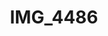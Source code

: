 ---
pid: '165'
layout: photos
title: IMG_4486
filename: IMG_4518.jpg
caption: 
previous_pid: '164'
next_pid: '166'
permalink: "/photos/165.html"
---